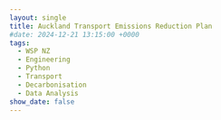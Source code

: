 ```yaml
---
layout: single
title: Auckland Transport Emissions Reduction Plan
#date: 2024-12-21 13:15:00 +0000
tags:
  - WSP NZ
  - Engineering
  - Python
  - Transport
  - Decarbonisation
  - Data Analysis
show_date: false
---
```


